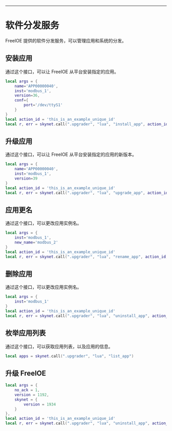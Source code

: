 
---

# 软件分发服务

FreeIOE 提供的软件分发服务，可以管理应用和系统的分发。

## 安装应用

通过这个接口，可以让 FreeIOE 从平台安装指定的应用。

```lua
local args = {
    name='APP00000040',
    inst='modbus_1',
    version=36,
    conf={
        port='/dev/ttyS1'
    }
}
local action_id = 'this_is_an_example_unique_id'
local r, err = skynet.call(".upgrader", "lua", "install_app", action_id, args)
```

## 升级应用

通过这个接口，可以让 FreeIOE 从平台安装指定的应用的新版本。

```lua
local args = {
    name='APP00000040',
    inst='modbus_1',
    version=39
}
local action_id = 'this_is_an_example_unique_id'
local r, err = skynet.call(".upgrader", "lua", "upgrade_app", action_id, args)
```

## 应用更名

通过这个接口，可以更改应用实例名。

```lua
local args = {
    inst='modbus_1',
    new_name='modbus_2'
}
local action_id = 'this_is_an_example_unique_id'
local r, err = skynet.call(".upgrader", "lua", "rename_app", action_id, args)
```

## 删除应用

通过这个接口，可以更改应用实例名。

```lua
local args = {
    inst='modbus_1'
}
local action_id = 'this_is_an_example_unique_id'
local r, err = skynet.call(".upgrader", "lua", "uninstall_app", action_id, args)
```

## 枚举应用列表

通过这个接口，可以获取应用列表，以及应用的信息。

```lua
local apps = skynet.call(".upgrader", "lua", "list_app")
```

## 升级 FreeIOE

```lua
local args = {
    no_ack = 1,
    version = 1192,
    skynet = {
        version = 1934
    }
},
local action_id = 'this_is_an_example_unique_id'
local r, err = skynet.call(".upgrader", "lua", "uninstall_app", action_id, args)
```

